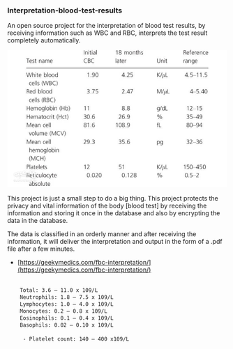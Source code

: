### Interpretation-blood-test-results

An open source project for the interpretation of blood test results, by receiving information such as WBC and RBC, interprets the test result completely automatically.

<img src="/assets/INTRO.jpg"/>


This project is just a small step to do a big thing. This project protects the privacy and vital information of the body [blood test] by receiving the information and storing it once in the database and also by encrypting the data in the database.

The data is classified in an orderly manner and after receiving the information, it will deliver the interpretation and output in the form of a .pdf file after a few minutes.

- [https://geekymedics.com/fbc-interpretation/](https://geekymedics.com/fbc-interpretation/)

```

    Total: 3.6 – 11.0 x 109/L
    Neutrophils: 1.8 – 7.5 x 109/L
    Lymphocytes: 1.0 – 4.0 x 109/L
    Monocytes: 0.2 – 0.8 x 109/L
    Eosinophils: 0.1 – 0.4 x 109/L
    Basophils: 0.02 – 0.10 x 109/L

     - Platelet count: 140 – 400 x109/L

```

